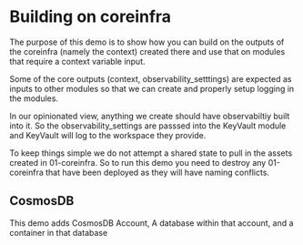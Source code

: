 # Building on coreinfra

The purpose of this demo is to show how you can build on the outputs of the coreinfra (namely the context)
created there and use that on modules that require a
context variable input.

Some of the core outputs (context, observability_setttings) are expected as inputs to other modules so that we can create and properly setup logging in the modules.

In our opinionated view, anything we create should have
observabiltiy built into it.  So the observability_settings are passsed into the KeyVault module and KeyVault will log to the workspace they provide.

To keep things simple we do not attempt a shared state
to pull in the assets created in 01-coreinfra.  So to 
run this demo you need to destroy any 01-coreinfra that have been deployed as they will have naming conflicts.

## CosmosDB

This demo adds CosmosDB Account, A database within that account, and a container in that database
